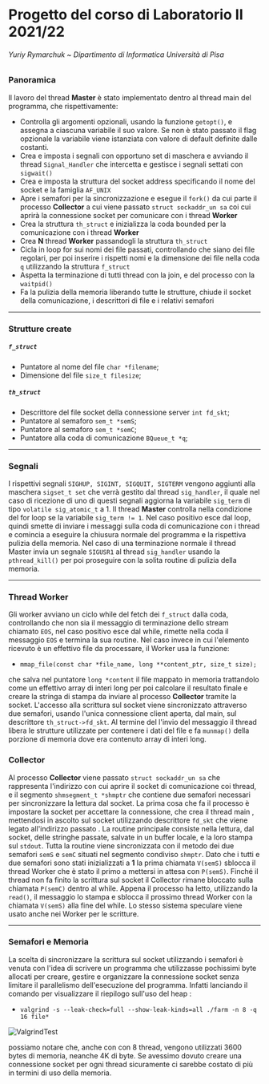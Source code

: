 # Progetto del corso di Laboratorio II 2021/22
###### Yuriy Rymarchuk ~ Dipartimento di Informatica Università di Pisa

### Panoramica
Il lavoro del thread **Master** è stato implementato dentro al thread main del programma, che rispettivamente:
- Controlla gli argomenti opzionali,  usando la funzione `getopt()`, e assegna a ciascuna variabile il suo valore. Se non è stato passato il flag opzionale la variabile viene istanziata con valore di default definite dalle costanti.
- Crea e imposta i segnali con opportuno set di maschera e avviando il thread `Signal_Handler` che intercetta e gestisce i segnali settati con `sigwait()`
- Crea e imposta la struttura del socket address specificando il nome del socket e la famiglia `AF_UNIX`
- Apre i semafori per la sincronizzazione e esegue il `fork()` da cui parte il processo **Collector** a cui viene passato `struct sockaddr_un sa` coi cui aprirà la connessione socket per comunicare con i thread **Worker**
- Crea la struttura `th_struct` e inizializza la coda bounded per la comunicazione con i thread **Worker**
- Crea **N** thread **Worker** passandogli la struttura `th_struct`
- Cicla in loop for sui nomi dei file passati, controllando che siano dei file regolari, per poi inserire i rispetti nomi e la dimensione dei file nella coda `q` utilizzando la struttura `f_struct`
- Aspetta la terminazione di tutti thread con la join, e del processo con la `waitpid()`
- Fa la pulizia della memoria liberando tutte le strutture, chiude il socket della comunicazione, i descrittori di file e i relativi semafori

---

### Strutture create

##### `f_struct`
- Puntatore al nome del file `char *filename`;
- Dimensione del file `size_t filesize`;

##### `th_struct`
- Descrittore del file socket della connessione server  `int fd_skt`;
- Puntatore al semaforo `sem_t *semS`;
- Puntatore al semaforo `sem_t *semC`;
- Puntatore alla coda di comunicazione `BQueue_t *q`;

---

### Segnali
I rispettivi segnali `SIGHUP, SIGINT, SIGQUIT, SIGTERM` vengono aggiunti alla maschera `sigset_t set` che verrà gestito dal thread `sig_handler`, il quale nel caso di ricezione di uno di questi segnali aggiorna la variabile `sig_term` di tipo `volatile sig_atomic_t` a 1.  Il thread **Master** controlla nella condizione del for loop se la variabile `sig_term != 1`. Nel caso positivo esce dal loop, quindi smette di inviare i messaggi sulla coda di comunicazione con i thread e comincia a eseguire la chiusura normale del programma e la rispettiva pulizia della memoria. Nel caso di una terminazione normale il thread Master invia un segnale `SIGUSR1` al thread `sig_handler` usando la `pthread_kill()`  per poi proseguire con la solita routine di pulizia della memoria.

---

### Thread Worker
Gli worker avviano un ciclo while del fetch dei `f_struct` dalla coda, controllando che non sia il messaggio di terminazione dello stream chiamato `EOS`, nel caso positivo esce dal while, rimette nella coda il messaggio `EOS` e termina la sua routine. Nel caso invece in cui l'elemento ricevuto è un effettivo file da processare, il Worker usa la funzione:

- `mmap_file(const char *file_name, long **content_ptr, size_t size);`

che salva nel puntatore `long *content` il file mappato in memoria trattandolo come un effettivo array di interi long per poi calcolare il resultato finale e creare la stringa di stampa da inviare al processo **Collector** tramite la socket. L'accesso alla scrittura sul socket viene sincronizzato attraverso due semafori, usando l'unica connessione client aperta, dal main, sul descrittore `th_struct->fd_skt`. Al termine del l'invio del messaggio il thread libera le strutture utilizzate per contenere i dati del file e fa `munmap()` della porzione di memoria dove era contenuto array di interi long.

### Collector
Al processo **Collector**  viene passato `struct sockaddr_un sa` che rappresenta l'indirizzo con cui aprire il socket di comunicazione coi thread, e il segmento `shmsegment_t *shmptr` che contiene due semafori necessari per sincronizzare la lettura dal socket. La prima cosa che fa il processo è impostare la socket per accettare la connessione, che crea il thread main , mettendosi in ascolto sul socket utilizzando descrittore `fd_skt` che viene legato all'indirizzo passato . La routine principale consiste nella lettura, dal socket, delle stringhe passate, salvate in un buffer locale, e la loro stampa sul `stdout`. Tutta la routine viene sincronizzata con il metodo dei due semafori `semS` e `semC` situati nel segmento condiviso `shmptr`. Dato che i tutti e due semafori sono stati inizializzati a **1** la prima chiamata `V(semS)` sblocca il thread Worker che è stato il primo a mettersi in attesa con `P(semS)`. Finché il thread non fa finito la scrittura sul socket il Collector rimane bloccato sulla chiamata `P(semC)` dentro al while. Appena il processo ha letto, utilizzando la `read()`, il messaggio lo stampa e sblocca il prossimo thread Worker con la chiamata `V(semS)` alla fine del while. Lo stesso sistema speculare viene usato anche nei Worker per le scritture.

---


### Semafori e Memoria
La scelta di sincronizzare la scrittura sul socket utilizzando i semafori è venuta con l'idea di scrivere un programma che utilizzasse pochissimi byte allocati per creare, gestire e organizzare la connessione socket senza limitare il parallelismo dell'esecuzione del programma. Infatti lanciando il comando per visualizzare il riepilogo sull'uso del heap :

- `valgrind -s --leak-check=full --show-leak-kinds=all ./farm -n 8 -q 16 file*`

![ValgrindTest](https://user-images.githubusercontent.com/45283261/209654272-1e3a286f-940f-46e2-9124-a63be02b6f8d.jpg)

 possiamo notare che, anche con con 8 thread, vengono utilizzati  3600 bytes di memoria, neanche 4K di byte. Se avessimo dovuto creare una connessione socket per ogni thread sicuramente ci sarebbe costato di più in termini di uso della memoria.
